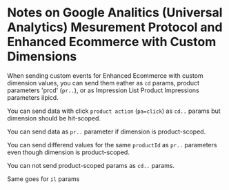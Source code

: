 # Notes on Google Analitics (Universal Analytics) Mesurement Protocol and Enhanced Ecommerce with Custom Dimensions

When sending custom events for Enhanced Ecommerce with custom dimension values, you can send them eather as `cd` params,
product parameters 'pr<productIndex>cd<dimensionIndex>' (`pr..`), or as Impression List Product Impressions parameters il<listIndex>pi<productIndex>cd<dimensionIndex>.

You can send data with click `product action` (`pa=click`) as `cd..` params but dimension should be hit-scoped.

You can send data as `pr..` parameter if dimension is product-scoped. 
  
You can send differend values for the same `productId` as `pr..` parameters even though dimension is product-scoped.
  
You can not send product-scoped params as `cd..` params.
  
Same goes for `il` params
